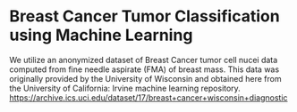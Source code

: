 # Breast Cancer Tumor Classification using Machine Learning
We utilize an anonymized dataset of Breast Cancer tumor cell nucei data computed from fine needle aspirate (FMA) of breast mass. This data was originally provided by the University of Wisconsin and obtained here from the University of California: Irvine machine learning repository. 
https://archive.ics.uci.edu/dataset/17/breast+cancer+wisconsin+diagnostic


